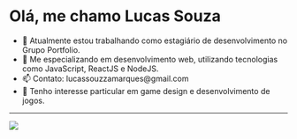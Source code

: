 <h1> Olá, me chamo Lucas Souza </h1>

<ul>
  <li> 🔭 Atualmente estou trabalhando como estagiário de desenvolvimento no Grupo Portfolio. </li>
  <li> 🌱 Me especializando em desenvolvimento web, utilizando tecnologias como JavaScript, ReactJS e NodeJS. </li>
  <li> 📫 Contato: lucassouzzamarques@gmail.com </li>
  <li> 💬 Tenho interesse particular em game design e desenvolvimento de jogos. </li>
</ul>

<hr>

<a href="https://www.linkedin.com/in/lucas-souza-marques/" target="_blank"><img src="https://img.shields.io/badge/LinkedIn-0077B5?style=for-the-badge&logo=linkedin&logoColor=white" /></a>
